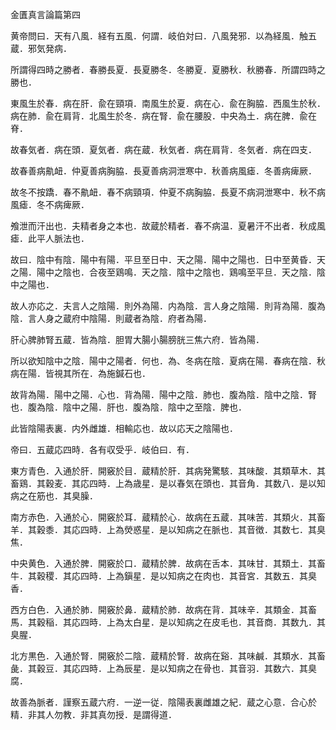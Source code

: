 金匱真言論篇第四

黄帝問曰．天有八風．経有五風．何謂．岐伯対曰．八風発邪．以為経風．触五蔵．邪気発病．

所謂得四時之勝者．春勝長夏．長夏勝冬．冬勝夏．夏勝秋．秋勝春．所謂四時之勝也．

東風生於春．病在肝．兪在頸項．南風生於夏．病在心．兪在胸脇．西風生於秋．病在肺．兪在肩背．北風生於冬．病在腎．兪在腰股．中央為土．病在脾．兪在脊．

故春気者．病在頭．夏気者．病在蔵．秋気者．病在肩背．冬気者．病在四支．

故春善病鼽衄．仲夏善病胸脇．長夏善病洞泄寒中．秋善病風瘧．冬善病痺厥．

故冬不按蹻．春不鼽衄．春不病頸項．仲夏不病胸脇．長夏不病洞泄寒中．秋不病風瘧．冬不病痺厥．

飧泄而汗出也．夫精者身之本也．故蔵於精者．春不病温．夏暑汗不出者．秋成風瘧．此平人脈法也．

故曰．陰中有陰．陽中有陽．平旦至日中．天之陽．陽中之陽也．日中至黄昏．天之陽．陽中之陰也．合夜至鶏鳴．天之陰．陰中之陰也．鶏鳴至平旦．天之陰．陰中之陽也．

故人亦応之．夫言人之陰陽．則外為陽．内為陰．言人身之陰陽．則背為陽．腹為陰．言人身之蔵府中陰陽．則蔵者為陰．府者為陽．

肝心脾肺腎五蔵．皆為陰．胆胃大腸小腸膀胱三焦六府．皆為陽．

所以欲知陰中之陰．陽中之陽者．何也．為、冬病在陰．夏病在陽．春病在陰．秋病在陽．皆視其所在．為施鍼石也．

故背為陽．陽中之陽．心也．背為陽．陽中之陰．肺也．腹為陰．陰中之陰．腎也．腹為陰．陰中之陽．肝也．腹為陰．陰中之至陰．脾也．

此皆陰陽表裏．内外雌雄．相輸応也．故以応天之陰陽也．

帝曰．五蔵応四時．各有収受乎．岐伯曰．有．

東方青色．入通於肝．開竅於目．蔵精於肝．其病発驚駭．其味酸．其類草木．其畜鶏．其穀麦．其応四時．上為歳星．是以春気在頭也．其音角．其数八．是以知病之在筋也．其臭臊．

南方赤色．入通於心．開竅於耳．蔵精於心．故病在五蔵．其味苦．其類火．其畜羊．其穀黍．其応四時．上為熒惑星．是以知病之在脈也．其音徴．其数七．其臭焦．

中央黄色．入通於脾．開竅於口．蔵精於脾．故病在舌本．其味甘．其類土．其畜牛．其穀稷．其応四時．上為鎭星．是以知病之在肉也．其音宮．其数五．其臭香．

西方白色．入通於肺．開竅於鼻．蔵精於肺．故病在背．其味辛．其類金．其畜馬．其穀稲．其応四時．上為太白星．是以知病之在皮毛也．其音商．其数九．其臭腥．

北方黒色．入通於腎．開竅於二陰．蔵精於腎．故病在谿．其味鹹．其類水．其畜彘．其穀豆．其応四時．上為辰星．是以知病之在骨也．其音羽．其数六．其臭腐．

故善為脈者．謹察五蔵六府．一逆一従．陰陽表裏雌雄之紀．蔵之心意．合心於精．非其人勿教．非其真勿授．是謂得道．
